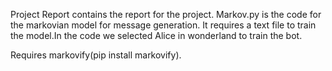 Project Report contains the report for the project.
Markov.py is the code for the markovian model for message generation. 
It requires a text file to train the model.In the code we selected Alice in wonderland to train the bot.


Requires markovify(pip install markovify).

